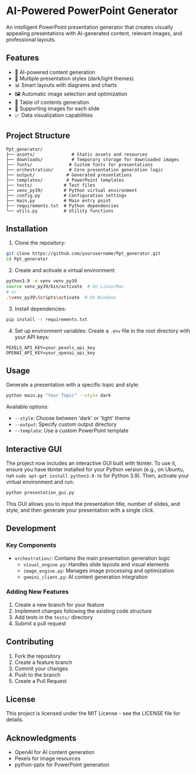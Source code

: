 # AI-Powered PowerPoint Generator

An intelligent PowerPoint presentation generator that creates visually appealing presentations with AI-generated content, relevant images, and professional layouts.

## Features

- 🤖 AI-powered content generation
- 🎨 Multiple presentation styles (dark/light themes)
- 📊 Smart layouts with diagrams and charts
- 🖼️ Automatic image selection and optimization
- 📝 Table of contents generation
- 🎯 Supporting images for each slide
- 📈 Data visualization capabilities

## Project Structure

```
Ppt_generator/
├── assets/              # Static assets and resources
├── downloads/           # Temporary storage for downloaded images
├── fonts/              # Custom fonts for presentations
├── orchestration/      # Core presentation generation logic
├── output/            # Generated presentations
├── templates/         # PowerPoint templates
├── tests/            # Test files
├── venv_py39/        # Python virtual environment
├── config.py         # Configuration settings
├── main.py           # Main entry point
├── requirements.txt  # Python dependencies
└── utils.py          # Utility functions
```

## Installation

1. Clone the repository:
```bash
git clone https://github.com/yourusername/Ppt_generator.git
cd Ppt_generator
```

2. Create and activate a virtual environment:
```bash
python3.9 -m venv venv_py39
source venv_py39/bin/activate  # On Linux/Mac
# or
.\venv_py39\Scripts\activate  # On Windows
```

3. Install dependencies:
```bash
pip install -r requirements.txt
```

4. Set up environment variables:
Create a `.env` file in the root directory with your API keys:
```
PEXELS_API_KEY=your_pexels_api_key
OPENAI_API_KEY=your_openai_api_key
```

## Usage

Generate a presentation with a specific topic and style:

```bash
python main.py "Your Topic" --style dark
```

Available options:
- `--style`: Choose between 'dark' or 'light' theme
- `--output`: Specify custom output directory
- `--template`: Use a custom PowerPoint template

## Interactive GUI

The project now includes an interactive GUI built with tkinter. To use it, ensure you have tkinter installed for your Python version (e.g., on Ubuntu, run `sudo apt-get install python3.9-tk` for Python 3.9). Then, activate your virtual environment and run:

```bash
python presentation_gui.py
```

This GUI allows you to input the presentation title, number of slides, and style, and then generate your presentation with a single click.

## Development

### Key Components

- `orchestration/`: Contains the main presentation generation logic
  - `visual_engine.py`: Handles slide layouts and visual elements
  - `image_engine.py`: Manages image processing and optimization
  - `gemini_client.py`: AI content generation integration

### Adding New Features

1. Create a new branch for your feature
2. Implement changes following the existing code structure
3. Add tests in the `tests/` directory
4. Submit a pull request

## Contributing

1. Fork the repository
2. Create a feature branch
3. Commit your changes
4. Push to the branch
5. Create a Pull Request

## License

This project is licensed under the MIT License - see the LICENSE file for details.

## Acknowledgments

- OpenAI for AI content generation
- Pexels for image resources
- python-pptx for PowerPoint generation